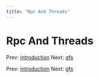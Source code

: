 ```yaml
---
title: "Rpc And Threads"
---
```


# Rpc And Threads

Prev: [introduction](introduction.md)
Next: [gfs](gfs.md)

Prev: [introduction](introduction.md)
Next: [gfs](gfs.md)
